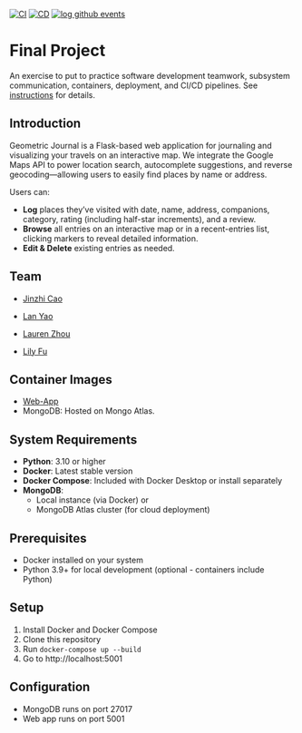 [![CI](https://github.com/software-students-spring2025/5-final-lastone/actions/workflows/ci.yml/badge.svg)](https://github.com/software-students-spring2025/5-final-lastone/actions/workflows/ci.yml)
[![CD](https://github.com/software-students-spring2025/5-final-lastone/actions/workflows/deploy.yml/badge.svg)](https://github.com/software-students-spring2025/5-final-lastone/actions/workflows/cd.yml)
[![log github events](https://github.com/software-students-spring2025/5-final-lastone/actions/workflows/event-logger.yml/badge.svg)](https://github.com/software-students-spring2025/5-final-lastone/actions/workflows/event-logger.yml)

# Final Project

An exercise to put to practice software development teamwork, subsystem communication, containers, deployment, and CI/CD pipelines. See [instructions](./instructions.md) for details.

## Introduction
Geometric Journal is a Flask-based web application for journaling and visualizing your travels on an interactive map. We integrate the Google Maps API to power location search, autocomplete suggestions, and reverse geocoding—allowing users to easily find places by name or address.

Users can:

- **Log** places they’ve visited with date, name, address, companions, category, rating (including half-star increments), and a review.
- **Browse** all entries on an interactive map or in a recent-entries list, clicking markers to reveal detailed information.
- **Edit & Delete** existing entries as needed.

## Team

- [Jinzhi Cao](https://github.com/eth3r3aI)

- [Lan Yao](https://github.com/ziiiimu)

- [Lauren Zhou](https://github.com/laurenlz)

- [Lily Fu](https://github.com/fulily0325)

## Container Images
- [Web-App](https://hub.docker.com/r/eth3r3ai/lastone)
- MongoDB: Hosted on Mongo Atlas.

## System Requirements

- **Python**: 3.10 or higher
- **Docker**: Latest stable version
- **Docker Compose**: Included with Docker Desktop or install separately
- **MongoDB**: 
  - Local instance (via Docker) or 
  - MongoDB Atlas cluster (for cloud deployment)

## Prerequisites

- Docker installed on your system
- Python 3.9+ for local development (optional - containers include Python)

## Setup

1. Install Docker and Docker Compose
2. Clone this repository
3. Run `docker-compose up --build`
4. Go to http://localhost:5001

## Configuration

- MongoDB runs on port 27017
- Web app runs on port 5001